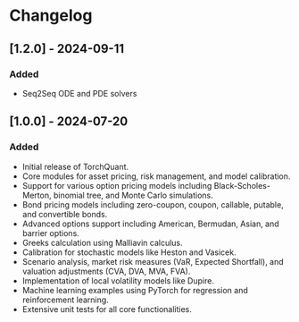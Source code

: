 # Changelog

## [1.2.0] - 2024-09-11
### Added
- Seq2Seq ODE and PDE solvers

## [1.0.0] - 2024-07-20
### Added
- Initial release of TorchQuant.
- Core modules for asset pricing, risk management, and model calibration.
- Support for various option pricing models including Black-Scholes-Merton, binomial tree, and Monte Carlo simulations.
- Bond pricing models including zero-coupon, coupon, callable, putable, and convertible bonds.
- Advanced options support including American, Bermudan, Asian, and barrier options.
- Greeks calculation using Malliavin calculus.
- Calibration for stochastic models like Heston and Vasicek.
- Scenario analysis, market risk measures (VaR, Expected Shortfall), and valuation adjustments (CVA, DVA, MVA, FVA).
- Implementation of local volatility models like Dupire.
- Machine learning examples using PyTorch for regression and reinforcement learning.
- Extensive unit tests for all core functionalities.